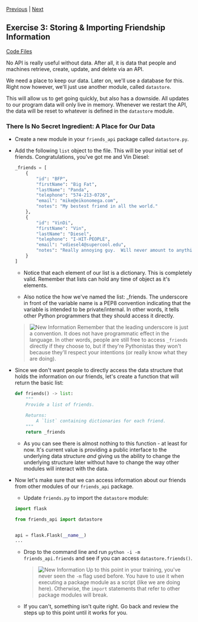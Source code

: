 [Previous](exercise-02.md) |  [Next](exercise-04.md)
## Exercise 3: Storing & Importing Friendship Information
[Code Files](../../training/level-4-creating-web-services/bfp-reference/exercise_02)

No API is really useful without data.  After all, it is data that people and
machines retrieve, create, update, and delete via an API.

We need a place to keep our data.  Later on, we'll use a database for this.
Right now however, we'll just use another module, called `datastore`.

This will allow us to get going quickly, but also has a downside.  All
updates to our program data will only live in memory.  Whenever we restart
the API, the data will be reset to whatever is defined in the `datastore`
module.

### There Is No Secret Ingredient: A Place for Our Data
- Create a new module in your `friends_api` package called `datastore.py`.
- Add the following `list` object to the file.  This will be your initial 
set of friends.  Congratulations, you've got me and Vin Diesel:
    
    ```python
    _friends = [
        {
            "id": "BFP",
            "firstName": "Big Fat",
            "lastName": "Panda",
            "telephone": "574-213-0726",
            "email": "mike@eikonomega.com",
            "notes": "My bestest friend in all the world."
        },
        {
            "id": "VinDi",
            "firstName": "Vin",
            "lastName": "Diesel",
            "telephone": "I-HIT-PEOPLE",
            "email": "vdiesel4@supercool.edu",
            "notes": "Really annoying guy.  Will never amount to anything."
        }
    ]
    ```
        
    - Notice that each element of our list is a dictionary.  This is 
    completely valid.  Remember that lists can hold any time of object 
    as it's elements.
    
    - Also notice the how we've named the list: _friends.  The underscore
    in front of the variable name is a PEP8 convention indicating that
    the variable is intended to be private/internal. In other words, it tells
    other Python programmers that they should access it directly.
    
    > ![New Information](../images/information.png) Remember that the
    > leading underscore is just a convention.  It does not have programmatic
    > effect in the language.  In other words, people are still free to access
    > `_friends` directly if they choose to, but if they're Pythonistas they
    > won't because they'll respect your intentions (or really know what
    > they are doing).
    
- Since we don't want people to directly access the data structure that holds
the information on our friends, let's create a function that will return
the basic list:

    ```python
    def friends() -> list:
        """
        Provide a list of friends.
        
        Returns:
            A `list` containing dictionaries for each friend. 
        """
        return _friends
    
    ```
    
    - As you can see there is almost nothing to this function - at least
    for now.  It's current value is providing a public interface to the
    underlying data structure _and_ giving us the ability to change
    the underlying structure later without have to change the way other 
    modules will interact with the data.
        
- Now let's make sure that we can access information about our friends
from other modules of our `friends_api` package.  
    
    - Update `friends.py` to import the `datastore` module:
    
    ```python
    import flask
    
    from friends_api import datastore
    
    
    api = flask.Flask(__name__)
    ...
    ```

    - Drop to the command line and run `python -i -m friends_api.friends` and 
    see if you can access `datastore.friends()`.  
    
        > ![New Information](../images/information.png) Up to this point in 
        > your training, you've never seen the `-m` flag used before.  You have
        > to use it when executing a package module as a script (like we are doing
        > here).  Otherwise, the `import` statements that refer to other package 
        > modules will break.  
        
    - If you can't, something isn't quite right. Go back and review the steps
    up to this point until it works for you.

    

   
